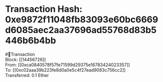 
Transaction Hash: 0xe9872f11048fb83093e60bc6669d6085aec2aa37696ad55768d83b5446b6b4bb
====================================================================================
  
#💸Transaction  
Block: [[14456726]]  
From: [[0xca0840578f57fe71599d29375e16783424023357]]  
To: [[0xc02aaa39b223fe8d0a0e5c4f27ead9083c756cc2]]  
Transferred: 0.1 Ether